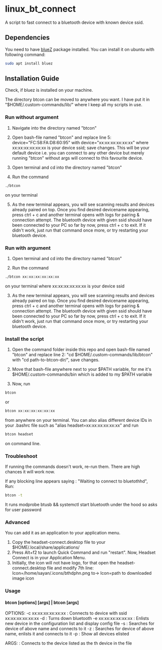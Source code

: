 # linux_bt_connect
A script to fast connect to a bluetooth device with known device ssid.

## Dependencies
You need to have [blueZ](https://www.google.com/url?sa=t&rct=j&q=&esrc=s&source=web&cd=1&cad=rja&uact=8&ved=2ahUKEwjxyLqyronmAhWmwTgGHfVcCIYQFjAAegQIARAG&url=https%3A%2F%2Fdocs.ubuntu.com%2Fcore%2Fen%2Fstacks%2Fbluetooth%2Fbluez%2Fdocs%2Finstall-bluez&usg=AOvVaw3aNHcDP4xHohr_-uDt2-1I) package installed.
You can install it on ubuntu with following command:

```bash
sudo apt install bluez
```

## Installation Guide
Check, if bluez is installed on your machine.

The directory btcon can be moved to anywhere you want. I have put it
in "$HOME/.custom-commands/lib/" where I keep all my scripts in use.


### Run without argument
1. Navigate into the directory named "btcon"

2. Open bash-file named "btcon" and replace line 5: device="FC:58:FA:D8:60:95" with device="xx:xx:xx:xx:xx:xx" where xx:xx:xx:xx:xx:xx is your device ssid; save changes.
This will be your default device i.e. you can connect to any other device but merely running "btcon" without args will connect to this favourite device.

3. Open terminal and cd into the directory named "btcon"

4. Run the command 
```bash
./btcon 
```
on your terminal

5. As the new terminal appears, you will see scanning results and devices already paired on top. Once you find desired devicename appearing, press ctrl + c and another terminal opens with logs for pairing & connection attempt. The bluetooth device with given ssid should have been connected to your PC so far by now, press ctrl + c to exit. If it didn't work, just run that command once more, or try restarting your bluetooth device.

### Run with argument
1. Open terminal and cd into the directory named "btcon"

2. Run the command

```bash
./btcon xx:xx:xx:xx:xx:xx
```
on your terminal where xx:xx:xx:xx:xx:xx is your device ssid 

3. As the new terminal appears, you will see scanning results and devices already paired on top. Once you find desired devicename appearing, press ctrl + c and another terminal opens with logs for pairing & connection attempt. The bluetooth device with given ssid should have been connected to your PC so far by now, press ctrl + c to exit. If it didn't work, just run that command once more, or try restarting your bluetooth device.

### Install the script
1. Open the command folder inside this repo and open bash-file named "btcon" and replace line 2: "cd $HOME/.custom-commands/lib/btcon" with "cd path-to-btcon-dir/", save changes.

2. Move that bash-file anywhere next to your $PATH variable, for me it's $HOME/.custom-commands/bin which is added to my $PATH variable

3. Now, run 

```bash
btcon 
```
or

```bash
btcon xx:xx:xx:xx:xx:xx
```
from anywhere on your terminal. You can also alias different device IDs in your .bashrc file such as 
"alias headset=xx:xx:xx:xx:xx:xx" and run

```bash
btcon headset
``` 	
on command line.


### Troubleshoot
If running the commands doesn't work, re-run them. There are high chances it will work now.

If any blocking line appears saying : "Waiting to connect to bluetothhd", Run:

```bash
btcon -t
```
It runs modprobe btusb && systemctl start bluetooth under the hood so asks for user password



### Advanced

You can add it as an application to your application menu.

1. Copy the headset-connect.desktop file to your $HOME/.local/share/applications/
2. Press Alt+f2 to launch Quick Command and run "restart". Now, Headset Connect is in your Application Menu.
3. Initially, the icon will not have logo, for that open the headset-connect.desktop file and modify 7th line:
	Icon=/home/sayan/.icons/bthdphn.png
to-> 
	Icon=path to downloaded image icon

### Usage

#### btcon [options] [args] | btcon [args]

OPTIONS:
-c xx:xx:xx:xx:xx:xx : Connects to device with ssid xx:xx:xx:xx:xx:xx
-d : Turns down bluetooth
-e xx:xx:xx:xx:xx:xx : Enlists new device in the configuration list and display config file
-s <device-name> : Searches for device of above name and connects to it
-z <device-name> : Searches for device of above name, enlists it and connects to it
-p : Show all devices elisted

ARGS:
<integer> : Connects to the device listed as the <integer>th device in the file